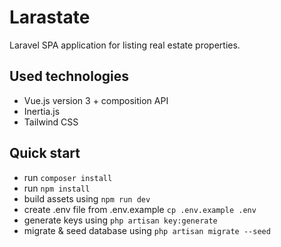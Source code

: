 #  Larastate

Laravel SPA application for listing real estate properties. 

## Used technologies
  * Vue.js version 3 + composition API
  * Inertia.js
  * Tailwind CSS

## Quick start
- run `composer install`
- run `npm install`
- build assets using `npm run dev`
- create .env file from .env.example `cp .env.example .env`
- generate keys using `php artisan key:generate`
- migrate & seed database using `php artisan migrate --seed`
